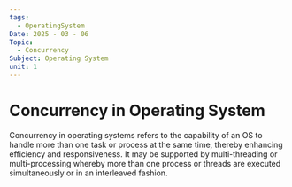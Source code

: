```yaml
---
tags:
  - OperatingSystem
Date: 2025 - 03 - 06
Topic:
  - Concurrency
Subject: Operating System
unit: 1
---
```

# Concurrency in Operating System
Concurrency in operating systems refers to the capability of an OS to handle more than one task or process at the same time, thereby enhancing efficiency and responsiveness. It may be supported by multi-threading or multi-processing whereby more than one process or threads are executed simultaneously or in an interleaved fashion.